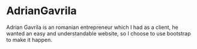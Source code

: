 # AdrianGavrila
Adrian Gavrila is an romanian entrepreneur which I had as a client, he wanted an easy and understandable website, so I choose to use bootstrap to make it happen.
